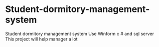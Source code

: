 # Student-dormitory-management-system
Student dormitory management system 
Use Winform c # and sql server
This project will help manager a lot
